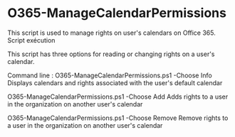 # O365-ManageCalendarPermissions
This script is used to manage rights on user's calendars on Office 365.
Script exécution

This script has three options for reading or changing rights on a user's calendar. 

Command line :
O365-ManageCalendarPermissions.ps1 -Choose Info
Displays calendars and rights associated with the user's default calendar

O365-ManageCalendarPermissions.ps1 -Choose Add
Adds rights to a user in the organization on another user's calendar

O365-ManageCalendarPermissions.ps1 -Choose Remove
Remove rights to a user in the organization on another user's calendar
